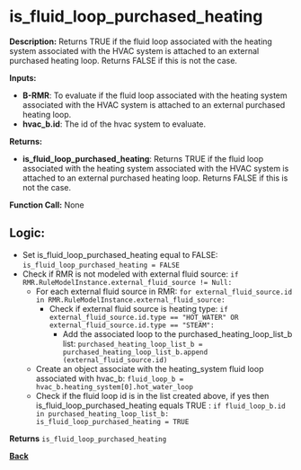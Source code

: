 # is_fluid_loop_purchased_heating  

**Description:** Returns TRUE if the fluid loop associated with the heating system associated with the HVAC system is attached to an external purchased heating loop. Returns FALSE if this is not the case.   

**Inputs:**  
- **B-RMR**: To evaluate if the fluid loop associated with the heating system associated with the HVAC system is attached to an external purchased heating loop.   
- **hvac_b.id**: The id of the hvac system to evaluate.  

**Returns:**  
- **is_fluid_loop_purchased_heating**: Returns TRUE if the fluid loop associated with the heating system associated with the HVAC system is attached to an external purchased heating loop. Returns FALSE if this is not the case.   
 
**Function Call:** None  

## Logic:   
- Set is_fluid_loop_purchased_heating equal to FALSE: `is_fluid_loop_purchased_heating = FALSE`  
- Check if RMR is not modeled with external fluid source: `if RMR.RuleModelInstance.external_fluid_source != Null:`  
    - For each external fluid source in RMR: `for external_fluid_source.id in RMR.RuleModelInstance.external_fluid_source:`  
        - Check if external fluid source is heating type: `if external_fluid_source.id.type == "HOT_WATER" OR external_fluid_source.id.type == "STEAM":`    
            - Add the associated loop to the purchased_heating_loop_list_b list: `purchased_heating_loop_list_b = purchased_heating_loop_list_b.append (external_fluid_source.id)`   
    - Create an object associate with the heating_system fluid loop associated with hvac_b: `fluid_loop_b = hvac_b.heating_system[0].hot_water_loop`
    - Check if the fluid loop id is in the list created above, if yes then is_fluid_loop_purchased_heating equals TRUE  : `if fluid_loop_b.id in purchased_heating_loop_list_b: is_fluid_loop_purchased_heating = TRUE`  

**Returns** `is_fluid_loop_purchased_heating`  



**[Back](../_toc.md)**